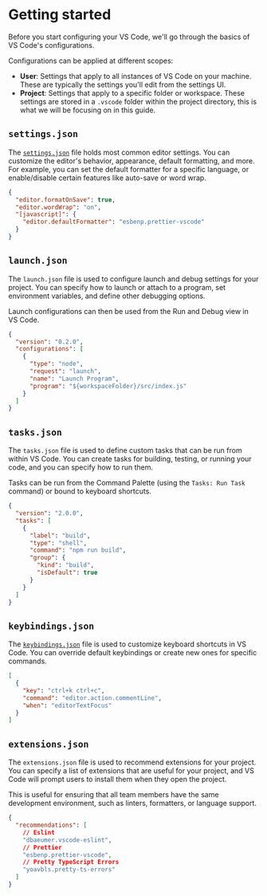 # Getting started

Before you start configuring your VS Code, we'll go through the basics of VS Code's configurations.

Configurations can be applied at different scopes:

- **User**: Settings that apply to all instances of VS Code on your machine. These are typically the settings you'll edit from the settings UI.
- **Project**: Settings that apply to a specific folder or workspace. These settings are stored in a `.vscode` folder within the project directory, this is what we will be focusing on in this guide.

## `settings.json`

The [`settings.json`](https://code.visualstudio.com/docs/configure/settings) file holds most common editor settings. You can customize the editor's behavior, appearance, default formatting, and more.
For example, you can set the default formatter for a specific language, or enable/disable certain features like auto-save or word wrap.

```json
{
  "editor.formatOnSave": true,
  "editor.wordWrap": "on",
  "[javascript]": {
    "editor.defaultFormatter": "esbenp.prettier-vscode"
  }
}
```

## `launch.json`

The `launch.json` file is used to configure launch and debug settings for your project. You can specify how to launch or attach to a program, set environment variables, and define other debugging options.

Launch configurations can then be used from the Run and Debug view in VS Code.

```json
{
  "version": "0.2.0",
  "configurations": [
    {
      "type": "node",
      "request": "launch",
      "name": "Launch Program",
      "program": "${workspaceFolder}/src/index.js"
    }
  ]
}
```

## `tasks.json`

The `tasks.json` file is used to define custom tasks that can be run from within VS Code. You can create tasks for building, testing, or running your code, and you can specify how to run them.

Tasks can be run from the Command Palette (using the `Tasks: Run Task` command) or bound to keyboard shortcuts.

```json
{
  "version": "2.0.0",
  "tasks": [
    {
      "label": "build",
      "type": "shell",
      "command": "npm run build",
      "group": {
        "kind": "build",
        "isDefault": true
      }
    }
  ]
}
```

## `keybindings.json`

The [`keybindings.json`](https://code.visualstudio.com/docs/configure/keybindings#_advanced-customization) file is used to customize keyboard shortcuts in VS Code. You can override default keybindings or create new ones for specific commands.

```json
[
  {
    "key": "ctrl+k ctrl+c",
    "command": "editor.action.commentLine",
    "when": "editorTextFocus"
  }
]
```

## `extensions.json`

The `extensions.json` file is used to recommend extensions for your project. You can specify a list of extensions that are useful for your project, and VS Code will prompt users to install them when they open the project.

This is useful for ensuring that all team members have the same development environment, such as linters, formatters, or language support.

```json
{
  "recommendations": [
    // Eslint
    "dbaeumer.vscode-eslint",
    // Prettier
    "esbenp.prettier-vscode",
    // Pretty TypeScript Errors
    "yoavbls.pretty-ts-errors"
  ]
}
```
